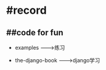 #record
======
##code for fun
------------------
- examples  --->练习

- the-django-book  --->django学习

